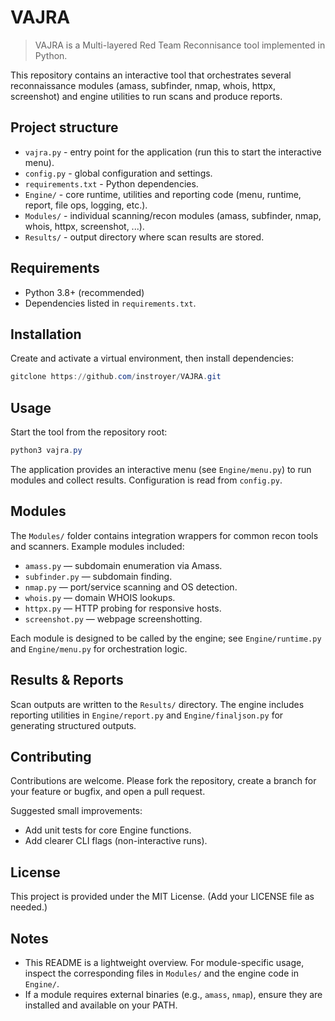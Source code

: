 # VAJRA

> VAJRA is a Multi-layered Red Team Reconnisance tool implemented in Python.

This repository contains an interactive tool that orchestrates several reconnaissance modules (amass, subfinder, nmap, whois, httpx, screenshot) and engine utilities to run scans and produce reports.

## Project structure

- `vajra.py` - entry point for the application (run this to start the interactive menu).
- `config.py` - global configuration and settings.
- `requirements.txt` - Python dependencies.
- `Engine/` - core runtime, utilities and reporting code (menu, runtime, report, file ops, logging, etc.).
- `Modules/` - individual scanning/recon modules (amass, subfinder, nmap, whois, httpx, screenshot, ...).
- `Results/` - output directory where scan results are stored.

## Requirements

- Python 3.8+ (recommended)
- Dependencies listed in `requirements.txt`.

## Installation

Create and activate a virtual environment, then install dependencies:

```powershell
gitclone https://github.com/instroyer/VAJRA.git
```

## Usage

Start the tool from the repository root:

```powershell
python3 vajra.py
```

The application provides an interactive menu (see `Engine/menu.py`) to run modules and collect results. Configuration is read from `config.py`.

## Modules

The `Modules/` folder contains integration wrappers for common recon tools and scanners. Example modules included:

- `amass.py` — subdomain enumeration via Amass.
- `subfinder.py` — subdomain finding.
- `nmap.py` — port/service scanning and OS detection.
- `whois.py` — domain WHOIS lookups.
- `httpx.py` — HTTP probing for responsive hosts.
- `screenshot.py` — webpage screenshotting.

Each module is designed to be called by the engine; see `Engine/runtime.py` and `Engine/menu.py` for orchestration logic.

## Results & Reports

Scan outputs are written to the `Results/` directory. The engine includes reporting utilities in `Engine/report.py` and `Engine/finaljson.py` for generating structured outputs.

## Contributing

Contributions are welcome. Please fork the repository, create a branch for your feature or bugfix, and open a pull request.

Suggested small improvements:
- Add unit tests for core Engine functions.
- Add clearer CLI flags (non-interactive runs).

## License

This project is provided under the MIT License. (Add your LICENSE file as needed.)

## Notes

- This README is a lightweight overview. For module-specific usage, inspect the corresponding files in `Modules/` and the engine code in `Engine/`.
- If a module requires external binaries (e.g., `amass`, `nmap`), ensure they are installed and available on your PATH.
